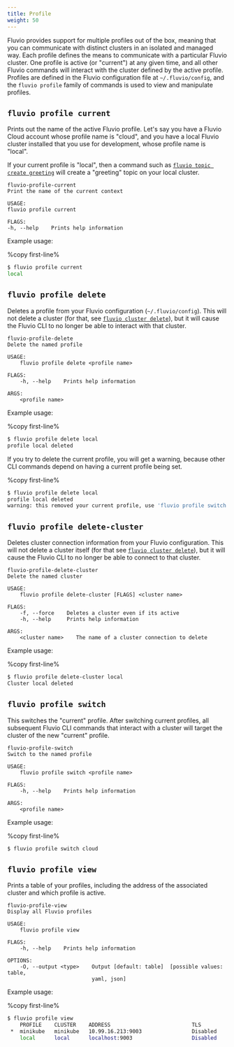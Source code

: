 ```yaml
---
title: Profile
weight: 50
---
```


Fluvio provides support for multiple profiles out of the box, meaning that you can
communicate with distinct clusters in an isolated and managed way. Each profile
defines the means to communicate with a particular Fluvio cluster. One profile
is active (or "current") at any given time, and all other Fluvio commands will
interact with the cluster defined by the active profile. Profiles are defined
in the Fluvio configuration file at `~/.fluvio/config`, and the `fluvio profile`
family of commands is used to view and manipulate profiles.

## `fluvio profile current`

Prints out the name of the active Fluvio profile. Let's say you have a Fluvio Cloud account
whose profile name is "cloud", and you have a local Fluvio cluster installed that
you use for development, whose profile name is "local".

If your current profile is "local", then a command such as [`fluvio topic create greeting`] will
create a "greeting" topic on your local cluster.

[`fluvio topic create greeting`]: /cli/commands/topic#fluvio-topic-create

```
fluvio-profile-current
Print the name of the current context

USAGE:
fluvio profile current

FLAGS:
-h, --help    Prints help information
```

Example usage:

%copy first-line%
```bash
$ fluvio profile current
local
```

## `fluvio profile delete`

Deletes a profile from your Fluvio configuration (`~/.fluvio/config`). This will
not delete a cluster (for that, see [`fluvio cluster delete`]), but it will cause
the Fluvio CLI to no longer be able to interact with that cluster.

```
fluvio-profile-delete
Delete the named profile

USAGE:
    fluvio profile delete <profile name>

FLAGS:
    -h, --help    Prints help information

ARGS:
    <profile name>
```

Example usage:

%copy first-line%
```bash
$ fluvio profile delete local
profile local deleted
```

If you try to delete the current profile, you will get a warning, because other CLI
commands depend on having a current profile being set.

%copy first-line%
```bash
$ fluvio profile delete local
profile local deleted
warning: this removed your current profile, use 'fluvio profile switch' to select a different one
```

## `fluvio profile delete-cluster`

Deletes cluster connection information from your Fluvio configuration. This will not delete
a cluster itself (for that see [`fluvio cluster delete`]), but it will cause the Fluvio CLI to
no longer be able to connect to that cluster.

[`fluvio cluster delete`]: /cli/commands/cluster#fluvio-cluster-delete

```
fluvio-profile-delete-cluster
Delete the named cluster

USAGE:
    fluvio profile delete-cluster [FLAGS] <cluster name>

FLAGS:
    -f, --force    Deletes a cluster even if its active
    -h, --help     Prints help information

ARGS:
    <cluster name>    The name of a cluster connection to delete
```

Example usage:

%copy first-line%
```bash
$ fluvio profile delete-cluster local
Cluster local deleted
```

## `fluvio profile switch`

This switches the "current" profile. After switching current profiles, all
subsequent Fluvio CLI commands that interact with a cluster will target the
cluster of the new "current" profile.

```
fluvio-profile-switch
Switch to the named profile

USAGE:
    fluvio profile switch <profile name>

FLAGS:
    -h, --help    Prints help information

ARGS:
    <profile name>
```

Example usage:

%copy first-line%
```bash
$ fluvio profile switch cloud
```

## `fluvio profile view`

Prints a table of your profiles, including the address of the associated
cluster and which profile is active.

```
fluvio-profile-view
Display all Fluvio profiles

USAGE:
    fluvio profile view

FLAGS:
    -h, --help    Prints help information
    
OPTIONS:
    -O, --output <type>    Output [default: table]  [possible values: table,
                           yaml, json]
```

Example usage:

%copy first-line%
```bash
$ fluvio profile view
    PROFILE    CLUSTER    ADDRESS                          TLS
 *  minikube   minikube   10.99.16.213:9003                Disabled
    local      local      localhost:9003                   Disabled
```
